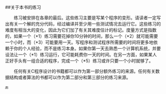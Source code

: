 ##关于本书的练习

&emsp;&emsp;练习被安排在各章的最后。这些练习主要是写某个程序的变形。请读者一定写出有关一个解的充分代码，经过编译并至少用一些测试情况去运行它。这些练习的难度有相当大的变化，因此为它们加了有关其难度估计的标记。度量方式是指数的，如果一个（\*1）练习需要花掉你10分钟的时间，那么一个（\*2）就可能需要一个小时，而（\*3）可能要用一天。写程序和测试程序所需要的时间将更多地依赖于你的个人经验，而不是练习本身。如果你第一天去熟悉一个计算机系统，并要设法让一个（\*1）练习运行，它可能耗费你一天的时间。在另一方面，如果某人正好手头有一组合适的程序，完成一个（\*5）练习或许只要一个小时就够了。

&emsp;&emsp;任何有关C程序设计的书籍都可以作为第一部分额外练习的来源。任何有关数据结构或者算法的书都可以作为第二部分和第三部分的练习来源。


🔚